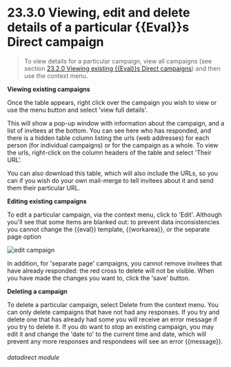 # 23.3.0    Viewing, edit and delete details of a particular {{Eval}}s Direct campaign

> To view details for a particular campaign, view all campaigns (see section [23.2.0  Viewing existing {{Eval}}s Direct campaigns](/help/index/v/{{version}}/p/23.2.0)) and then use the context menu. 

**Viewing existing campaigns**

Once the table appears, right click over the campaign you wish to view or use the menu button and select 'view full details'.

This will show a pop-up window with information about the campaign, and a list of invitees at the bottom. You can see here who has responded, and there is a hidden table column listing the urls (web addresses) for each person (for individual campaigns) or for the campaign as a whole. To view the urls, right-click on the column headers of the table and select 'Their URL'.

You can also download this table, which will also include the URLs, so you can if you wish do your own mail-merge to tell invitees about it and send them their particular URL.

**Editing existing campaigns**

To edit a particular campaign, via the context menu, click to 'Edit'. Although you'll see that some items are blanked out: to prevent data inconsistencies you cannot change the {{eval}} template, {{workarea}}, or the separate page option

![edit campaign]({{imgpath}}209a.png)

In addition, for 'separate page' campaigns, you cannot remove invitees that have already responded: the red cross to delete will not be visible. When you have made the changes you want to, click the 'save' button.

**Deleting a campaign**

To delete a particular campaign, select Delete from the context menu. You can only delete campaigns that have not had any responses. If you try and delete one that has already had some you will receive an error message if you try to delete it. If you do want to stop an existing campaign, you may edit it and change the 'date to' to the current time and date, which will prevent any more responses and respondees will see an error {{message}}. 

###### datadirect module

